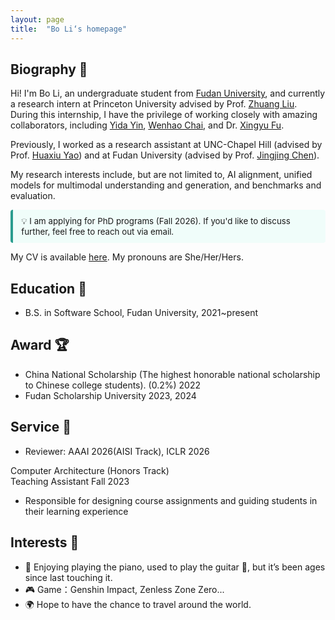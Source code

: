 ```yaml
---
layout: page
title:  "Bo Li‘s homepage"
---
```


Biography 🎒
---

Hi! I'm Bo Li, an undergraduate student from [Fudan University](https://www.fudan.edu.cn/), and currently a research intern at Princeton University advised by Prof. [Zhuang Liu](https://liuzhuang13.github.io/). During this internship, I have the privilege of working closely with amazing collaborators, including [Yida Yin](https://davidyyd.github.io/), [Wenhao Chai](https://wenhaochai.com/), and Dr. [Xingyu Fu](https://zeyofu.github.io/). 

Previously, I worked as a research assistant at UNC-Chapel Hill (advised by Prof. [Huaxiu Yao](https://www.huaxiuyao.io/)) and at Fudan University (advised by Prof. [Jingjing Chen](https://fvl.fudan.edu.cn/people/jingjingchen/)).

My research interests include, but are not limited to, AI alignment, unified models for multimodal understanding and generation, and benchmarks and evaluation.

<div style="
  border-left: 4px solid #2a9d8f;
  background: #f0fdfa;
  padding: 0.75em 1em;
  margin: 1em 0;
  border-radius: 4px;
  font-size: 0.95em;
">
  💡 I am applying for PhD programs (Fall 2026).  
  If you'd like to discuss further, feel free to reach out via email.
</div>



My CV is available [here](CV_BoLi.pdf). My pronouns are She/Her/Hers.



Education 📖
---

* B.S. in Software School, Fudan University, 2021~present



Award 🏆
---

* China National Scholarship (The highest honorable national scholarship to Chinese college students). (0.2%) 2022
* Fudan Scholarship University 2023, 2024


Service 🏫
---

* Reviewer: AAAI 2026(AISI Track),  ICLR 2026
  
<div class="education-entry">
        <div class="institution">Computer Architecture (Honors Track)</a></div>
        <div class="program-date">
            <span>Teaching Assistant</span>
            <span>Fall 2023</span>
        </div>
        <div class="details">
            <ul>
                <li> Responsible for designing course assignments and guiding students in their learning experience  </li>
            </ul>
        </div>
</div>



Interests 🌟
---


* 🎹 Enjoying playing the piano, used to play the guitar 🎸, but it’s been ages since last touching it.
* 🎮 Game：Genshin Impact, Zenless Zone Zero...
* 🌍 Hope to have the chance to travel around the world.



<script type="text/javascript" id="mapmyvisitors"
src="//mapmyvisitors.com/map.js?d=baX9pNejoGYXetBWrsY62rkpqQAtxyLoAHL5_EEhv_8&cl=ffffff&w=300">
</script>

